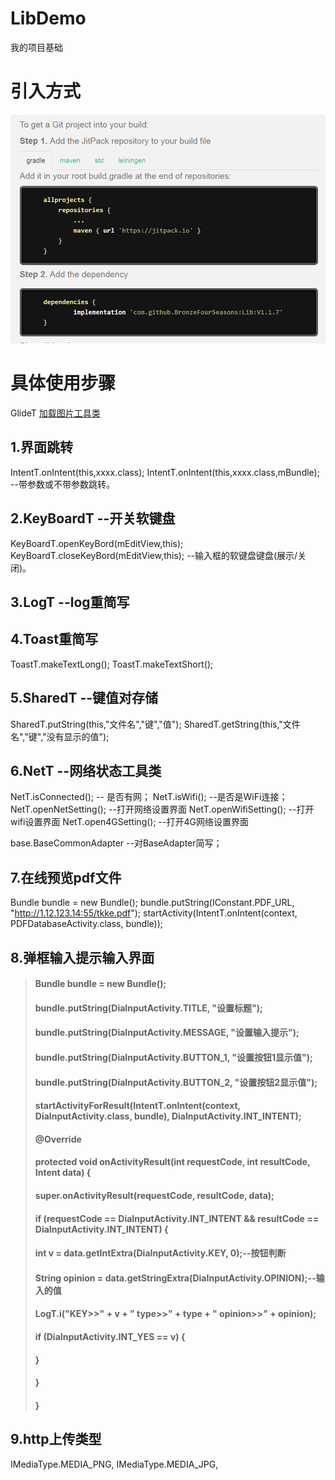 # LibDemo
我的项目基础

# 引入方式 #
![引入方式](https://github.com/BronzeFourSeasons/Lib/blob/master/API/UseBag.png)


# 具体使用步骤 #

GlideT [加载图片工具类](https://github.com/BronzeFourSeasons/Lib/blob/master/API/Glide.md#glideapi)

##  1.界面跳转 ##
IntentT.onIntent(this,xxxx.class); 
IntentT.onIntent(this,xxxx.class,mBundle); --带参数或不带参数跳转。

##  2.KeyBoardT --开关软键盘 ##  
KeyBoardT.openKeyBord(mEditView,this); 
KeyBoardT.closeKeyBord(mEditView,this);
--输入框的软键盘键盘(展示/关闭)。

## 3.LogT --log重简写 ##

## 4.Toast重简写 ##  
ToastT.makeTextLong(); ToastT.makeTextShort();

## 5.SharedT --键值对存储 ##
SharedT.putString(this,"文件名","键","值");
SharedT.getString(this,"文件名","键","没有显示的值");

## 6.NetT --网络状态工具类 ##  
NetT.isConnected();     -- 是否有网；
NetT.isWifi();          --是否是WiFi连接；
NetT.openNetSetting();  --打开网络设置界面
NetT.openWifiSetting();  --打开wifi设置界面
NetT.open4GSetting();  --打开4G网络设置界面

base.BaseCommonAdapter --对BaseAdapter简写；

## 7.在线预览pdf文件 ##
 Bundle bundle = new Bundle();
 bundle.putString(IConstant.PDF_URL, "http://1.12.123.14:55/tkke.pdf");
 startActivity(IntentT.onIntent(context, PDFDatabaseActivity.class, bundle));

## 8.弹框输入提示输入界面 ##
>#### Bundle bundle = new Bundle();
>#### bundle.putString(DiaInputActivity.TITLE, "设置标题");
>#### bundle.putString(DiaInputActivity.MESSAGE, "设置输入提示");
>#### bundle.putString(DiaInputActivity.BUTTON_1, "设置按钮1显示值");
>#### bundle.putString(DiaInputActivity.BUTTON_2, "设置按钮2显示值");
>#### startActivityForResult(IntentT.onIntent(context, DiaInputActivity.class, bundle), DiaInputActivity.INT_INTENT);
>####
>####   @Override
>####   protected void onActivityResult(int requestCode, int resultCode, Intent data) {
>####         super.onActivityResult(requestCode, resultCode, data);
>####         if (requestCode == DiaInputActivity.INT_INTENT && resultCode == DiaInputActivity.INT_INTENT) {
>####             int v = data.getIntExtra(DiaInputActivity.KEY, 0);--按钮判断
>####             String opinion = data.getStringExtra(DiaInputActivity.OPINION);--输入的值
>####             LogT.i("KEY>>" + v + " type>>" + type + " opinion>>" + opinion);
>####             if (DiaInputActivity.INT_YES == v) {    
>####             }
>####         }
>####    }

## 9.http上传类型 ##
IMediaType.MEDIA_PNG,
IMediaType.MEDIA_JPG,

